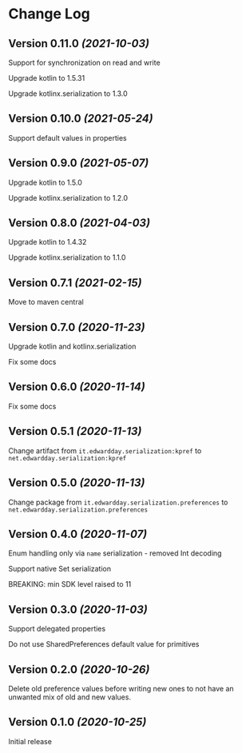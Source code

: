 <!--
SPDX-FileCopyrightText: 2020-2022 Eduard Wolf

SPDX-License-Identifier: Apache-2.0
-->

Change Log
==========

Version 0.11.0 *(2021-10-03)*
----------------------------

Support for synchronization on read and write

Upgrade kotlin to 1.5.31

Upgrade kotlinx.serialization to 1.3.0

Version 0.10.0 *(2021-05-24)*
----------------------------

Support default values in properties

Version 0.9.0 *(2021-05-07)*
----------------------------

Upgrade kotlin to 1.5.0

Upgrade kotlinx.serialization to 1.2.0

Version 0.8.0 *(2021-04-03)*
----------------------------

Upgrade kotlin to 1.4.32

Upgrade kotlinx.serialization to 1.1.0

Version 0.7.1 *(2021-02-15)*
----------------------------

Move to maven central

Version 0.7.0 *(2020-11-23)*
----------------------------

Upgrade kotlin and kotlinx.serialization

Fix some docs

Version 0.6.0 *(2020-11-14)*
----------------------------

Fix some docs

Version 0.5.1 *(2020-11-13)*
----------------------------

Change artifact from `it.edwardday.serialization:kpref` to  `net.edwardday.serialization:kpref`

Version 0.5.0 *(2020-11-13)*
----------------------------

Change package from `it.edwardday.serialization.preferences` to  `net.edwardday.serialization.preferences`

Version 0.4.0 *(2020-11-07)*
----------------------------

Enum handling only via `name` serialization - removed Int decoding

Support native Set<String> serialization

BREAKING:
min SDK level raised to 11

Version 0.3.0 *(2020-11-03)*
----------------------------

Support delegated properties

Do not use SharedPreferences default value for primitives

Version 0.2.0 *(2020-10-26)*
----------------------------

Delete old preference values before writing new ones to not have an unwanted mix of old and new values.

Version 0.1.0 *(2020-10-25)*
----------------------------

Initial release
